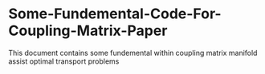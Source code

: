 # Some-Fundemental-Code-For-Coupling-Matrix-Paper
This document contains some fundemental within coupling matrix manifold assist optimal transport problems 
